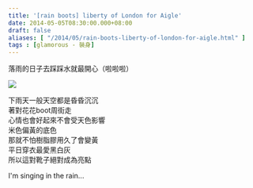 ```yaml
---
title: '[rain boots] liberty of London for Aigle'
date: 2014-05-05T08:30:00.000+08:00
draft: false
aliases: [ "/2014/05/rain-boots-liberty-of-london-for-aigle.html" ]
tags : [glamorous - 裝身]
---
```


落雨的日子去踩踩水就最開心（啦啦啦）  

![](/images/aigleboots.jpg)

下雨天一般天空都是昏昏沉沉  
著對花花boot周街走  
心情也會好起來不會受天色影響  
米色偏黃的底色  
那就不怕樹脂膠用久了會變黃  
平日穿衣最愛黑白灰  
所以這對靴子絕對成為亮點  
  
I'm singing in the rain...

